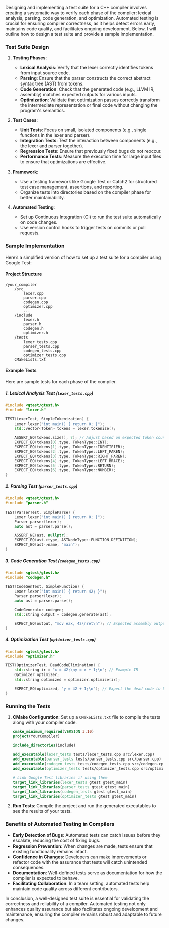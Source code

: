 Designing and implementing a test suite for a C++ compiler involves creating a systematic way to verify each phase of the compiler: lexical analysis, parsing, code generation, and optimization. Automated testing is crucial for ensuring compiler correctness, as it helps detect errors early, maintains code quality, and facilitates ongoing development. Below, I will outline how to design a test suite and provide a sample implementation.

### Test Suite Design

1. **Testing Phases**:
   - **Lexical Analysis**: Verify that the lexer correctly identifies tokens from input source code.
   - **Parsing**: Ensure that the parser constructs the correct abstract syntax tree (AST) from tokens.
   - **Code Generation**: Check that the generated code (e.g., LLVM IR, assembly) matches expected outputs for various inputs.
   - **Optimization**: Validate that optimization passes correctly transform the intermediate representation or final code without changing the program's semantics.

2. **Test Cases**:
   - **Unit Tests**: Focus on small, isolated components (e.g., single functions in the lexer and parser).
   - **Integration Tests**: Test the interaction between components (e.g., the lexer and parser together).
   - **Regression Tests**: Ensure that previously fixed bugs do not reoccur.
   - **Performance Tests**: Measure the execution time for large input files to ensure that optimizations are effective.

3. **Framework**:
   - Use a testing framework like Google Test or Catch2 for structured test case management, assertions, and reporting.
   - Organize tests into directories based on the compiler phase for better maintainability.

4. **Automated Testing**:
   - Set up Continuous Integration (CI) to run the test suite automatically on code changes.
   - Use version control hooks to trigger tests on commits or pull requests.

### Sample Implementation

Here’s a simplified version of how to set up a test suite for a compiler using Google Test:

#### Project Structure

```
/your_compiler
    /src
        lexer.cpp
        parser.cpp
        codegen.cpp
        optimizer.cpp
        ...
    /include
        lexer.h
        parser.h
        codegen.h
        optimizer.h
    /tests
        lexer_tests.cpp
        parser_tests.cpp
        codegen_tests.cpp
        optimizer_tests.cpp
    CMakeLists.txt
```

#### Example Tests

Here are sample tests for each phase of the compiler.

##### 1. Lexical Analysis Test (`lexer_tests.cpp`)

```cpp
#include <gtest/gtest.h>
#include "lexer.h"

TEST(LexerTest, SimpleTokenization) {
    Lexer lexer("int main() { return 0; }");
    std::vector<Token> tokens = lexer.tokenize();

    ASSERT_EQ(tokens.size(), 7); // Adjust based on expected token count
    EXPECT_EQ(tokens[0].type, TokenType::INT);
    EXPECT_EQ(tokens[1].type, TokenType::IDENTIFIER);
    EXPECT_EQ(tokens[2].type, TokenType::LEFT_PAREN);
    EXPECT_EQ(tokens[3].type, TokenType::RIGHT_PAREN);
    EXPECT_EQ(tokens[4].type, TokenType::LEFT_BRACE);
    EXPECT_EQ(tokens[5].type, TokenType::RETURN);
    EXPECT_EQ(tokens[6].type, TokenType::NUMBER);
}
```

##### 2. Parsing Test (`parser_tests.cpp`)

```cpp
#include <gtest/gtest.h>
#include "parser.h"

TEST(ParserTest, SimpleParse) {
    Lexer lexer("int main() { return 0; }");
    Parser parser(lexer);
    auto ast = parser.parse();

    ASSERT_NE(ast, nullptr);
    EXPECT_EQ(ast->type, ASTNodeType::FUNCTION_DEFINITION);
    EXPECT_EQ(ast->name, "main");
}
```

##### 3. Code Generation Test (`codegen_tests.cpp`)

```cpp
#include <gtest/gtest.h>
#include "codegen.h"

TEST(CodeGenTest, SimpleFunction) {
    Lexer lexer("int main() { return 42; }");
    Parser parser(lexer);
    auto ast = parser.parse();

    CodeGenerator codegen;
    std::string output = codegen.generate(ast);

    EXPECT_EQ(output, "mov eax, 42\nret\n"); // Expected assembly output
}
```

##### 4. Optimization Test (`optimizer_tests.cpp`)

```cpp
#include <gtest/gtest.h>
#include "optimizer.h"

TEST(OptimizerTest, DeadCodeElimination) {
    std::string ir = "x = 42;\ny = x + 1;\n"; // Example IR
    Optimizer optimizer;
    std::string optimized = optimizer.optimize(ir);

    EXPECT_EQ(optimized, "y = 42 + 1;\n"); // Expect the dead code to be removed
}
```

### Running the Tests

1. **CMake Configuration**:
   Set up a `CMakeLists.txt` file to compile the tests along with your compiler code.

   ```cmake
   cmake_minimum_required(VERSION 3.10)
   project(YourCompiler)

   include_directories(include)

   add_executable(lexer_tests tests/lexer_tests.cpp src/lexer.cpp)
   add_executable(parser_tests tests/parser_tests.cpp src/parser.cpp)
   add_executable(codegen_tests tests/codegen_tests.cpp src/codegen.cpp)
   add_executable(optimizer_tests tests/optimizer_tests.cpp src/optimizer.cpp)

   # Link Google Test libraries if using them
   target_link_libraries(lexer_tests gtest gtest_main)
   target_link_libraries(parser_tests gtest gtest_main)
   target_link_libraries(codegen_tests gtest gtest_main)
   target_link_libraries(optimizer_tests gtest gtest_main)
   ```

2. **Run Tests**:
   Compile the project and run the generated executables to see the results of your tests.

### Benefits of Automated Testing in Compilers

- **Early Detection of Bugs**: Automated tests can catch issues before they escalate, reducing the cost of fixing bugs.
- **Regression Prevention**: When changes are made, tests ensure that existing functionality remains intact.
- **Confidence in Changes**: Developers can make improvements or refactor code with the assurance that tests will catch unintended consequences.
- **Documentation**: Well-defined tests serve as documentation for how the compiler is expected to behave.
- **Facilitating Collaboration**: In a team setting, automated tests help maintain code quality across different contributors.

In conclusion, a well-designed test suite is essential for validating the correctness and reliability of a compiler. Automated testing not only enhances quality assurance but also facilitates ongoing development and maintenance, ensuring the compiler remains robust and adaptable to future changes.
